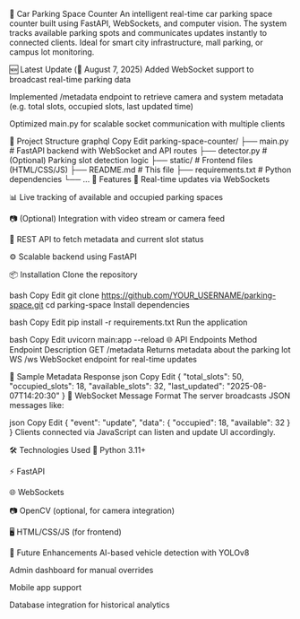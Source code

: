 🚗 Car Parking Space Counter
An intelligent real-time car parking space counter built using FastAPI, WebSockets, and computer vision. The system tracks available parking spots and communicates updates instantly to connected clients. Ideal for smart city infrastructure, mall parking, or campus lot monitoring.

🆕 Latest Update (📅 August 7, 2025)
Added WebSocket support to broadcast real-time parking data

Implemented /metadata endpoint to retrieve camera and system metadata (e.g. total slots, occupied slots, last updated time)

Optimized main.py for scalable socket communication with multiple clients

📁 Project Structure
graphql
Copy
Edit
parking-space-counter/
├── main.py              # FastAPI backend with WebSocket and API routes
├── detector.py          # (Optional) Parking slot detection logic
├── static/              # Frontend files (HTML/CSS/JS)
├── README.md            # This file
├── requirements.txt     # Python dependencies
└── ...
🚀 Features
🔌 Real-time updates via WebSockets

📊 Live tracking of available and occupied parking spaces

📷 (Optional) Integration with video stream or camera feed

📡 REST API to fetch metadata and current slot status

⚙️ Scalable backend using FastAPI

📦 Installation
Clone the repository

bash
Copy
Edit
git clone https://github.com/YOUR_USERNAME/parking-space.git
cd parking-space
Install dependencies

bash
Copy
Edit
pip install -r requirements.txt
Run the application

bash
Copy
Edit
uvicorn main:app --reload
🌐 API Endpoints
Method	Endpoint	Description
GET	/metadata	Returns metadata about the parking lot
WS	/ws	WebSocket endpoint for real-time updates

🔁 Sample Metadata Response
json
Copy
Edit
{
  "total_slots": 50,
  "occupied_slots": 18,
  "available_slots": 32,
  "last_updated": "2025-08-07T14:20:30"
}
📡 WebSocket Message Format
The server broadcasts JSON messages like:

json
Copy
Edit
{
  "event": "update",
  "data": {
    "occupied": 18,
    "available": 32
  }
}
Clients connected via JavaScript can listen and update UI accordingly.

🛠 Technologies Used
🐍 Python 3.11+

⚡ FastAPI

🌐 WebSockets

📷 OpenCV (optional, for camera integration)

🖥 HTML/CSS/JS (for frontend)

📸 Future Enhancements
AI-based vehicle detection with YOLOv8

Admin dashboard for manual overrides

Mobile app support

Database integration for historical analytics
